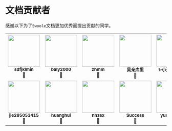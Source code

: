 # 文档贡献者

感谢以下为了`Swoole`文档更加优秀而提出贡献的同学。

<style>
    td a {
        text-decoration:none;
    }
</style>

<!-- ALL-CONTRIBUTORS-LIST:START - Do not remove or modify this section -->
<!-- prettier-ignore-start -->
<!-- markdownlint-disable -->
<table>
  <tr>
    <td align="center"><a href="https://github.com/sdfjklmin" target="_blank"><img src="https://avatars1.githubusercontent.com/u/13510734?v=4" width="100px;" alt=""/><br /><sub><b>sdfjklmin</b></sub></a><br /><a href="https://github.com/swoole-inc/report/issues?q=author:sdfjklmin" target="_blank" title="Documentation">📖</a></td>
    <td align="center"><a href="https://github.com/baly2000" target="_blank"><img src="https://avatars2.githubusercontent.com/u/8666581?v=4" width="100px;" alt=""/><br /><sub><b>baly2000</b></sub></a><br /><a href="https://github.com/swoole-inc/report/issues?q=author:baly2000" target="_blank" title="Documentation">📖</a></td>
    <td align="center"><a href="https://github.com/zhmm" target="_blank"><img src="https://avatars2.githubusercontent.com/u/3608860?v=4" width="100px;" alt=""/><br /><sub><b>zhmm</b></sub></a><br /><a href="https://github.com/swoole-inc/report/issues?q=author:zhmm" target="_blank" title="Documentation">📖</a></td>
    <td align="center"><a href="https://github.com/wuqinqiang" target="_blank"><img src="https://avatars3.githubusercontent.com/u/36129334?v=4" width="100px;" alt=""/><br /><sub><b>吴亲库里</b></sub></a><br /><a href="https://github.com/swoole-inc/report/issues?q=author:wuqinqiang" target="_blank" title="Documentation">📖</a></td>
    <td align="center"><a href="https://github.com/TransparentLC" target="_blank"><img src="https://avatars3.githubusercontent.com/u/47057319?v=4" width="100px;" alt=""/><br /><sub><b>✨小透明・宸✨</b></sub></a><br /><a href="https://github.com/swoole-inc/report/issues?q=author:TransparentLC" target="_blank" title="Documentation">📖</a></td>
    <td align="center"><a href="https://github.com/linvsCode" target="_blank"><img src="https://avatars3.githubusercontent.com/u/20921898?v=4" width="100px;" alt=""/><br /><sub><b>Lingjie Lin</b></sub></a><br /><a href="https://github.com/swoole-inc/report/issues?q=author:linvsCode" title="Documentation" target="_blank">📖</a></td>
    <td align="center"><a href="https://github.com/arunfung" target="_blank"><img src="https://avatars3.githubusercontent.com/u/13562592?v=4" width="100px;" alt=""/><br /><sub><b>Arun Fung</b></sub></a><br /><a href="https://github.com/swoole-inc/report/issues?q=author:arunfung" title="Documentation" target="_blank">📖</a></td>
  </tr>
  <tr>
    <td align="center"><a href="https://github.com/jie295053415" target="_blank"><img src="https://avatars3.githubusercontent.com/u/29752492?v=4" width="100px;" alt=""/><br /><sub><b>jie295053415</b></sub></a><br /><a href="https://github.com/swoole-inc/report/issues?q=author:jie295053415" title="Documentation" target="_blank">📖</a></td>
    <td align="center"><a href="http://blog.huanghui.xyz/" target="_blank"><img src="https://avatars0.githubusercontent.com/u/31389659?v=4" width="100px;" alt=""/><br /><sub><b>huanghui</b></sub></a><br /><a href="https://github.com/swoole-inc/report/issues?q=author:XueSiLf" title="Documentation" target="_blank">📖</a></td>
    <td align="center"><a href="https://github.com/NHZEX" target="_blank"><img src="https://avatars3.githubusercontent.com/u/14545600?v=4" width="100px;" alt=""/><br /><sub><b>nhzex</b></sub></a><br /><a href="https://github.com/swoole-inc/report/issues?q=author:NHZEX" title="Documentation" target="_blank">📖</a></td>
    <td align="center"><a href="https://github.com/successgo" target="_blank"><img src="https://avatars3.githubusercontent.com/u/13791720?v=4" width="100px;" alt=""/><br /><sub><b>Success</b></sub></a><br /><a href="https://github.com/swoole-inc/report/issues?q=author:successgo" title="Documentation" target="_blank">📖</a></td>
    <td align="center"><a href="https://github.com/yuntian001" target="_blank"><img src="https://avatars.githubusercontent.com/u/43692243?v=4" width="100px;" alt=""/><br /><sub><b>yuntian001</b></sub></a><br /><a href="https://github.com/swoole-inc/report/issues?q=author:yuntian001" title="Documentation" target="_blank">📖</a></td>
    <td align="center"><a href="https://github.com/SETSESSION" target="_blank"><img src="https://avatars.githubusercontent.com/u/2141817?v=4" width="100px;" alt=""/><br /><sub><b>SETSESSION</b></sub></a><br /><a href="https://github.com/swoole-inc/report/issues?q=author:SETSESSION" title="Documentation" target="_blank">📖</a></td>
    <td align="center"><a href="https://github.com/Apiee"><img src="https://avatars.githubusercontent.com/u/24862113?v=4?s=100" width="100px;" alt=""/><br /><sub><b>baicai</b></sub></a><br /><a href="https://github.com/swoole-inc/report/issues?q=author:Apiee" title="Documentation" target="_blank">📖</a></td>
  </tr>
</table>

<!-- markdownlint-enable -->
<!-- prettier-ignore-end -->
<!-- ALL-CONTRIBUTORS-LIST:END -->